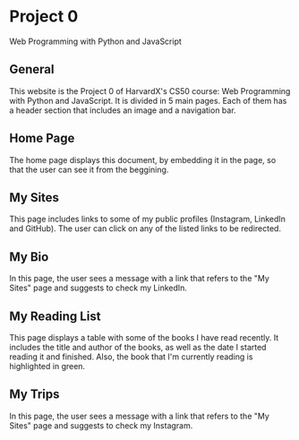 # Project 0

Web Programming with Python and JavaScript

## General
This website is the Project 0 of HarvardX's CS50 course: Web Programming with Python and JavaScript. 
It is divided in 5 main pages. Each of them has a header section that includes an image and a navigation bar.

## Home Page
The home page displays this document, by embedding it in the page, so that the user can see it from the beggining.

## My Sites
This page includes links to some of my public profiles (Instagram, LinkedIn and GitHub). The user can click on any of the listed links to be redirected.

## My Bio
In this page, the user sees a message with a link that refers to the "My Sites" page and suggests to check my LinkedIn.

## My Reading List
This page displays a table with some of the books I have read recently. It includes the title and author of the books, as well as the date I started reading it and finished. Also, the book that I'm currently reading is highlighted in green.

## My Trips
In this page, the user sees a message with a link that refers to the "My Sites" page and suggests to check my Instagram.
